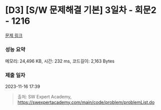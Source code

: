 # [D3] [S/W 문제해결 기본] 3일차 - 회문2 - 1216 

[문제 링크](https://swexpertacademy.com/main/code/problem/problemDetail.do?contestProbId=AV14Rq5aABUCFAYi) 

### 성능 요약

메모리: 24,496 KB, 시간: 232 ms, 코드길이: 2,163 Bytes

### 제출 일자

2023-11-16 17:39



> 출처: SW Expert Academy, https://swexpertacademy.com/main/code/problem/problemList.do